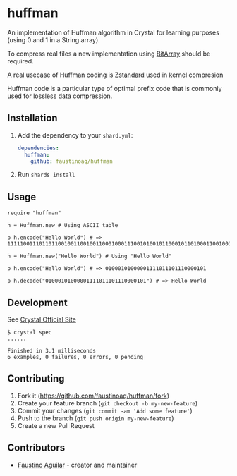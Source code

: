 # huffman

An implementation of Huffman algorithm in Crystal for learning purposes (using 0 and 1 in a String array).

To compress real files a new implementation using [BitArray](https://crystal-lang.org/api/latest/BitArray.html) should be required.

A real usecase of Huffman coding is [Zstandard](https://github.com/facebook/zstd) used in kernel compresion

Huffman code is a particular type of optimal prefix code that is commonly used for lossless data compression.

## Installation

1. Add the dependency to your `shard.yml`:

   ```yaml
   dependencies:
     huffman:
       github: faustinoaq/huffman
   ```

2. Run `shards install`

## Usage

```crystal
require "huffman"

h = Huffman.new # Using ASCII table

p h.encode("Hello World") # => 1111100111011011001001100100110001000111001010010110001011010001100100111010

h = Huffman.new("Hello World") # Using "Hello World"

p h.encode("Hello World") # => 01000101000001111011101110000101

p h.decode("01000101000001111011101110000101") # => Hello World

```

## Development

See [Crystal Official Site](https://crystal-lang.org/install/)

```
$ crystal spec
......

Finished in 3.1 milliseconds
6 examples, 0 failures, 0 errors, 0 pending
```

## Contributing

1. Fork it (<https://github.com/faustinoaq/huffman/fork>)
2. Create your feature branch (`git checkout -b my-new-feature`)
3. Commit your changes (`git commit -am 'Add some feature'`)
4. Push to the branch (`git push origin my-new-feature`)
5. Create a new Pull Request

## Contributors

- [Faustino Aguilar](https://github.com/faustinoaq) - creator and maintainer

